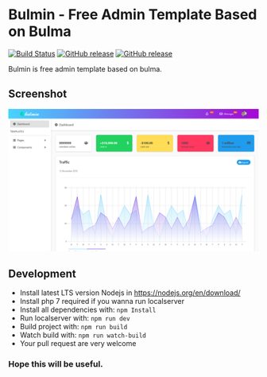 # Bulmin - Free Admin Template Based on Bulma
[![Build Status](https://travis-ci.org/iqbaladinur/bulmin.svg?branch=master)](https://travis-ci.org/iqbaladinur/bulmin)
[![GitHub release](https://img.shields.io/github/release/iqbaladinur/bulmin.svg)](https://github.com/iqbaladinur/bulmin/releases)
[![GitHub release](https://img.shields.io/github/license/iqbaladinur/bulmin.svg)](https://github.com/iqbaladinur/bulmin/blob/master/LICENSE)

Bulmin is free admin template based on bulma. 

## Screenshot
![Screenshoot](https://raw.githubusercontent.com/iqbaladinur/bulmin/master/src/ss/ss0.png)

## Development
+ Install latest LTS version Nodejs in https://nodejs.org/en/download/
+ Install php 7 required if you wanna run localserver
+ Install all dependencies with: `npm Install`
+ Run localserver with: `npm run dev`
+ Build project with: `npm run build`
+ Watch build with: `npm run watch-build`
+ Your pull request are very welcome 

### Hope this will be useful. 